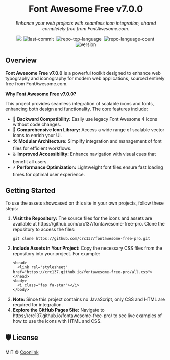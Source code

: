 <div id="top" class="">

<div align="center" class="text-center">
<h1>Font Awesome Free v7.0.0</h1>
<p><em>Enhance your web projects with seamless icon integration, shared completely free from FontAwesome.com.</em></p>

<img src="https://media.tegna-media.com/assets/KFSM/images/d0f58563-df24-49f4-a77c-df9838bc6784/20250612T132058/d0f58563-df24-49f4-a77c-df9838bc6784_1140x641.jpg">

<img alt="last-commit" src="https://img.shields.io/github/last-commit/crc137/fontawesome-free-pro?style=flat&amp;logo=git&amp;logoColor=white&amp;color=0080ff" class="inline-block mx-1" style="margin: 0px 2px;">
<img alt="repo-top-language" src="https://img.shields.io/github/languages/top/crc137/fontawesome-free-pro?style=flat&amp;color=0080ff" class="inline-block mx-1" style="margin: 0px 2px;">
<img alt="repo-language-count" src="https://img.shields.io/github/languages/count/crc137/fontawesome-free-pro?style=flat&amp;color=0080ff" class="inline-block mx-1" style="margin: 0px 2px;">
<img alt="version" src="https://img.shields.io/badge/version-7.0.0-blue" class="inline-block mx-1" style="margin: 0px 2px;">
</div>

<h2>Overview</h2>
<p><strong>Font Awesome Free v7.0.0</strong> is a powerful toolkit designed to enhance web typography and iconography for modern web applications, sourced entirely free from FontAwesome.com.</p>
<p><strong>Why Font Awesome Free v7.0.0?</strong></p>
<p>This project provides seamless integration of scalable icons and fonts, enhancing both design and functionality. The core features include:</p>
<ul class="list-disc pl-4 my-0">
<li class="my-0">🎨 <strong>Backward Compatibility:</strong> Easily use legacy Font Awesome 4 icons without code changes.</li>
<li class="my-0">🚀 <strong>Comprehensive Icon Library:</strong> Access a wide range of scalable vector icons to enrich your UI.</li>
<li class="my-0">🛠️ <strong>Modular Architecture:</strong> Simplify integration and management of font files for efficient workflows.</li>
<li class="my-0">♿ <strong>Improved Accessibility:</strong> Enhance navigation with visual cues that benefit all users.</li>
<li class="my-0">⚡ <strong>Performance Optimization:</strong> Lightweight font files ensure fast loading times for optimal user experience.</li>
</ul>

<h2>Getting Started</h2>
<p>To use the assets showcased on this site in your own projects, follow these steps:</p>
<ol>
<li><strong>Visit the Repository:</strong> The source files for the icons and assets are available at https://github.com/crc137/fontawesome-free-pro. Clone the repository to access the files:</li>
<pre><code>git clone https://github.com/crc137/fontawesome-free-pro.git</code></pre>
<li><strong>Include Assets in Your Project:</strong> Copy the necessary CSS files from the repository into your project. For example:</li>
<pre><code>&lt;head&gt;
  &lt;link rel="stylesheet" href="https://crc137.github.io/fontawesome-free-pro/all.css"&gt;
&lt;/head&gt;
&lt;body&gt;
  &lt;i class="fas fa-star"&gt;&lt;/i&gt;
&lt;/body&gt;
</code></pre>
<li><strong>Note:</strong> Since this project contains no JavaScript, only CSS and HTML are required for integration.</li>
<li><strong>Explore the GitHub Pages Site:</strong> Navigate to https://crc137.github.io/fontawesome-free-pro/ to see live examples of how to use the icons with HTML and CSS.</li>
</ol>

</div>

<h2>🛡 License</h2>
<p>MIT © <a href="https://coonlink.com">Coonlink</a></p>
